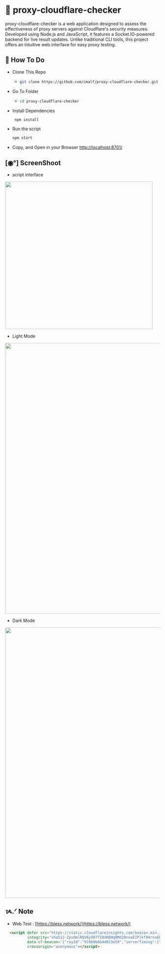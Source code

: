 # 🛜 proxy-cloudflare-checker

proxy-cloudflare-checker is a web application designed to assess the effectiveness of proxy servers against Cloudflare's security measures. Developed using Node.js and JavaScript, it features a Socket.IO-powered backend for live result updates. Unlike traditional CLI tools, this project offers an intuitive web interface for easy proxy testing.


## 🤔 How To Do

- Clone This Repo
  - ```bash
    git clone https://github.com/cmalf/proxy-cloudflare-checker.git
    ```
- Go To Folder
  - ```bash
    cd proxy-cloudflare-checker
    ```
- Install Dependencies
   ```bash
    npm install
    ``` 
- Run the script
  
  ```bash
  npm start
  ```
- Copy, and Open in your Browser [http://localhost:8701/](http://localhost:8701/)

## [◉°] ScreenShoot

- script interface
  
<img src="https://github.com/user-attachments/assets/682b0059-a665-449d-b850-7116c7da00a8" widht=580 height=480 >

- Light Mode

<img src="https://github.com/user-attachments/assets/29c5a293-b9c3-4437-97e7-1af3247e5377" widht=780 height=880 >

- Dark Mode

<img src="https://github.com/user-attachments/assets/025d0749-9f3d-4281-91d1-6332dc28d224" widht=780 height=880 >

## ᝰ.ᐟ Note 

- Web Test : [https://bless.network/](https://bless.network/)
```html
  <script defer src="https://static.cloudflareinsights.com/beacon.min.js/vcd15cbe7772f49c399c6a5babf22c1241717689176015" 
          integrity="sha512-ZpsOmlRQV6y907TI0dKBHq9Md29nnaEIPlkf84rnaERnq6zvWvPUqr2ft8M1aS28oN72PdrCzSjY4U6VaAw1EQ==" 
          data-cf-beacon='{"rayId":"91969b6b4d023e59","serverTiming":{"name":{"cfExtPri":true,"cfL4":true,"cfSpeedBrain":true,"cfCacheStatus":true}},"version":"2025.1.0","token":"a50215028b8a42d4bb40350b3c3b404b"}' 
          crossorigin="anonymous"></script>
```
